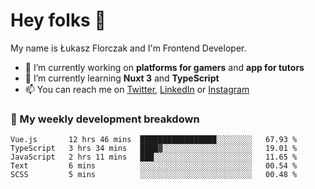 # Hey folks 👋

My name is Łukasz Florczak and I'm Frontend Developer. 

- 🔭 I’m currently working on **platforms for gamers** and **app for tutors**
- 🌱 I’m currently learning **Nuxt 3** and **TypeScript**
- 📫 You can reach me on [Twitter](https://twitter.com/lukaszflorczak), [LinkedIn](https://pl.linkedin.com/in/lukasz-florczak) or [Instagram](https://instagram.com/lukaszflorczak)


### 🧮 My weekly development breakdown

<!--START_SECTION:waka-->
```text
Vue.js       12 hrs 46 mins  █████████████████░░░░░░░░   67.93 % 
TypeScript   3 hrs 34 mins   ████▓░░░░░░░░░░░░░░░░░░░░   19.01 % 
JavaScript   2 hrs 11 mins   ███░░░░░░░░░░░░░░░░░░░░░░   11.65 % 
Text         6 mins          ░░░░░░░░░░░░░░░░░░░░░░░░░   00.54 % 
SCSS         5 mins          ░░░░░░░░░░░░░░░░░░░░░░░░░   00.48 % 
```
<!--END_SECTION:waka-->

<!--
**lukaszflorczak/lukaszflorczak** is a ✨ _special_ ✨ repository because its `README.md` (this file) appears on your GitHub profile.

Here are some ideas to get you started:

- 🔭 I’m currently working on ...
- 🌱 I’m currently learning ...
- 👯 I’m looking to collaborate on ...
- 🤔 I’m looking for help with ...
- 💬 Ask me about ...
- 📫 How to reach me: ...
- 😄 Pronouns: ...
- ⚡ Fun fact: ...
-->
